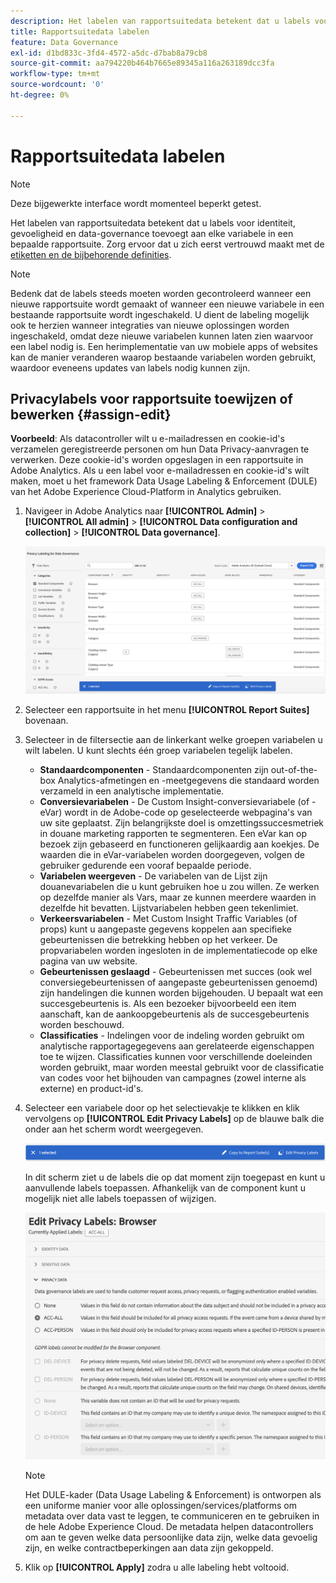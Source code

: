 ```yaml
---
description: Het labelen van rapportsuitedata betekent dat u labels voor identiteit, gevoeligheid en data-governance toevoegt aan elke variabele in een bepaalde rapportsuite.
title: Rapportsuitedata labelen
feature: Data Governance
exl-id: d1bd833c-3fd4-4572-a5dc-d7bab8a79cb8
source-git-commit: aa794220b464b7665e89345a116a263189dcc3fa
workflow-type: tm+mt
source-wordcount: '0'
ht-degree: 0%

---
```


# Rapportsuitedata labelen

>[!NOTE]
>
>Deze bijgewerkte interface wordt momenteel beperkt getest.

Het labelen van rapportsuitedata betekent dat u labels voor identiteit, gevoeligheid en data-governance toevoegt aan elke variabele in een bepaalde rapportsuite. Zorg ervoor dat u zich eerst vertrouwd maakt met de [etiketten en de bijbehorende definities](/help/admin/c-data-governance/data-labeling/gdpr-labels.md).

>[!NOTE]
>
>Bedenk dat de labels steeds moeten worden gecontroleerd wanneer een nieuwe rapportsuite wordt gemaakt of wanneer een nieuwe variabele in een bestaande rapportsuite wordt ingeschakeld. U dient de labeling mogelijk ook te herzien wanneer integraties van nieuwe oplossingen worden ingeschakeld, omdat deze nieuwe variabelen kunnen laten zien waarvoor een label nodig is. Een herimplementatie van uw mobiele apps of websites kan de manier veranderen waarop bestaande variabelen worden gebruikt, waardoor eveneens updates van labels nodig kunnen zijn.

## Privacylabels voor rapportsuite toewijzen of bewerken {#assign-edit}

**Voorbeeld**: Als datacontroller wilt u e-mailadressen en cookie-id&#39;s verzamelen geregistreerde personen om hun Data Privacy-aanvragen te verwerken. Deze cookie-id&#39;s worden opgeslagen in een rapportsuite in Adobe Analytics. Als u een label voor e-mailadressen en cookie-id&#39;s wilt maken, moet u het framework Data Usage Labeling &amp; Enforcement (DULE) van het Adobe Experience Cloud-Platform in Analytics gebruiken.

1. Navigeer in Adobe Analytics naar **[!UICONTROL Admin]** > **[!UICONTROL All admin]** > **[!UICONTROL Data configuration and collection]** > **[!UICONTROL Data governance]**.

   ![Privacy-etikettering](assets/privacy_rs_settings.png)

1. Selecteer een rapportsuite in het menu **[!UICONTROL Report Suites]** bovenaan.

1. Selecteer in de filtersectie aan de linkerkant welke groepen variabelen u wilt labelen. U kunt slechts één groep variabelen tegelijk labelen.

   * **Standaardcomponenten** - Standaardcomponenten zijn out-of-the-box Analytics-afmetingen en -meetgegevens die standaard worden verzameld in een analytische implementatie.
   * **Conversievariabelen** - De Custom Insight-conversievariabele (of -eVar) wordt in de Adobe-code op geselecteerde webpagina&#39;s van uw site geplaatst. Zijn belangrijkste doel is omzettingssuccesmetriek in douane marketing rapporten te segmenteren. Een eVar kan op bezoek zijn gebaseerd en functioneren gelijkaardig aan koekjes. De waarden die in eVar-variabelen worden doorgegeven, volgen de gebruiker gedurende een vooraf bepaalde periode.
   * **Variabelen weergeven** - De variabelen van de Lijst zijn douanevariabelen die u kunt gebruiken hoe u zou willen. Ze werken op dezelfde manier als Vars, maar ze kunnen meerdere waarden in dezelfde hit bevatten. Lijstvariabelen hebben geen tekenlimiet.
   * **Verkeersvariabelen** - Met Custom Insight Traffic Variables (of props) kunt u aangepaste gegevens koppelen aan specifieke gebeurtenissen die betrekking hebben op het verkeer. De propvariabelen worden ingesloten in de implementatiecode op elke pagina van uw website.
   * **Gebeurtenissen geslaagd** - Gebeurtenissen met succes (ook wel conversiegebeurtenissen of aangepaste gebeurtenissen genoemd) zijn handelingen die kunnen worden bijgehouden. U bepaalt wat een succesgebeurtenis is. Als een bezoeker bijvoorbeeld een item aanschaft, kan de aankoopgebeurtenis als de succesgebeurtenis worden beschouwd.
   * **Classificaties** - Indelingen voor de indeling worden gebruikt om analytische rapportagegegevens aan gerelateerde eigenschappen toe te wijzen. Classificaties kunnen voor verschillende doeleinden worden gebruikt, maar worden meestal gebruikt voor de classificatie van codes voor het bijhouden van campagnes (zowel interne als externe) en product-id&#39;s.

1. Selecteer een variabele door op het selectievakje te klikken en klik vervolgens op **[!UICONTROL Edit Privacy Labels]** op de blauwe balk die onder aan het scherm wordt weergegeven.

   ![Bewerken](assets/edit-label.png)

   In dit scherm ziet u de labels die op dat moment zijn toegepast en kunt u aanvullende labels toepassen. Afhankelijk van de component kunt u mogelijk niet alle labels toepassen of wijzigen.

   ![Toegepaste labels](assets/edit-labels2.png)

   >[!NOTE]
   >
   >Het DULE-kader (Data Usage Labeling &amp; Enforcement) is ontworpen als een uniforme manier voor alle oplossingen/services/platforms om metadata over data vast te leggen, te communiceren en te gebruiken in de hele Adobe Experience Cloud. De metadata helpen datacontrollers om aan te geven welke data persoonlijke data zijn, welke data gevoelig zijn, en welke contractbeperkingen aan data zijn gekoppeld.

1. Klik op **[!UICONTROL Apply]** zodra u alle labeling hebt voltooid.

